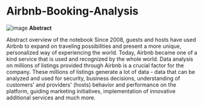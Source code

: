# Airbnb-Booking-Analysis
![image](https://github.com/Agniv-Paul/Airbnb-Booking-Analysis/assets/136624547/e2920e0f-f5e8-486d-a44d-818dee7815ba)
**Abstract**

Abstract overview of the notebook Since 2008, guests and hosts have used Airbnb to expand on traveling possibilities and present a more unique, 
personalized way of experiencing the world. Today, Airbnb became one of a kind service that is used and recognized by the whole world. 
Data analysis on millions of listings provided through Airbnb is a crucial factor for the company. 
These millions of listings generate a lot of data - data that can be analyzed and used for security, business decisions, understanding of customers' and providers' (hosts) behavior and performance on the platform, guiding marketing initiatives, implementation of innovative additional services and much more.
